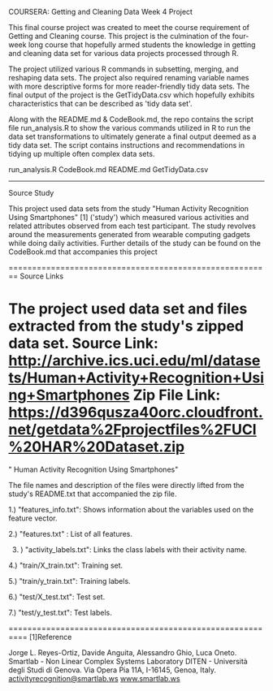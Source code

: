 COURSERA:  Getting and Cleaning Data Week 4 Project

This final course project  was created to meet the course requirement of Getting  and Cleaning course. This project is the culmination of  the four-week long course that  hopefully armed students the knowledge in getting and cleaning data set for various data projects processed through R.  

The project utilized various R commands in subsetting,  merging,  and reshaping  data sets. The project also required renaming variable names with more descriptive forms for more reader-friendly tidy data sets. The final output of the project is the GetTidyData.csv which hopefully  exhibits characteristics that can be described as 'tidy data set'.

Along with the README.md & CodeBook.md,  the repo contains the script file run_analysis.R  to show the various commands utilized in R to run the data set transformations to ultimately generate a final output deemed as a tidy data set. The script contains instructions and recommendations in tidying up multiple often complex data sets.
 
run_analysis.R
CodeBook.md
README.md
GetTidyData.csv

--------------------------------------------------------------------------------------
Source Study 

This project used data sets  from the study "Human Activity Recognition Using Smartphones" [1]  ('study') which measured various activities and related attributes observed from each test participant.  The study revolves around the measurements generated from wearable computing gadgets  while doing daily activities. Further details of the study can be found on the CodeBook.md that accompanies this project

========================================================
Source Links

The project used data set and files extracted from the study's zipped data set. 
Source Link:  http://archive.ics.uci.edu/ml/datasets/Human+Activity+Recognition+Using+Smartphones
Zip File Link:  https://d396qusza40orc.cloudfront.net/getdata%2Fprojectfiles%2FUCI%20HAR%20Dataset.zip 
========================================================
" Human Activity Recognition Using Smartphones"

The file names and description of the files  were directly lifted from the study's README.txt that accompanied the zip file.

1.) "features_info.txt": Shows information about the variables used on the feature vector.

2.) "features.txt" : List of all features.

3. ) "activity_labels.txt": Links the class labels with their activity name.

4.) "train/X_train.txt": Training set.

5.) "train/y_train.txt": Training labels.

6.) "test/X_test.txt":  Test set.

7.) "test/y_test.txt": Test labels.

==========================================================
[1]Reference

Jorge L. Reyes-Ortiz, Davide Anguita, Alessandro Ghio, Luca Oneto.
Smartlab - Non Linear Complex Systems Laboratory
DITEN - Università degli Studi di Genova.
Via Opera Pia 11A, I-16145, Genoa, Italy.
activityrecognition@smartlab.ws
www.smartlab.ws
